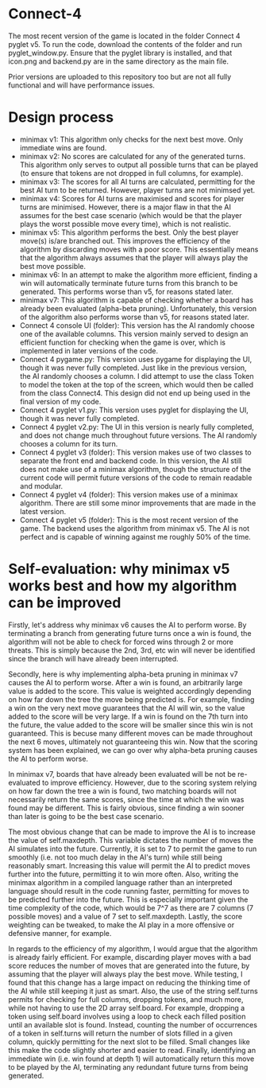 # Connect-4
The most recent version of the game is located in the folder Connect 4 pyglet v5. To run the code, download the contents of the folder and run pyglet_window.py. Ensure that the pyglet library is installed, and that icon.png and backend.py are in the same directory as the main file.

Prior versions are uploaded to this repository too but are not all fully functional and will have performance issues.

# Design process
- minimax v1: This algorithm only checks for the next best move. Only immediate wins are found.
- minimax v2: No scores are calculated for any of the generated turns. This algorithm only serves to output all possible turns that can be played (to ensure that tokens are not dropped in full columns, for example).
- minimax v3: The scores for all AI turns are calculated, permitting for the best AI turn to be returned. However, player turns are not minimsed yet.
- minimax v4: Scores for AI turns are maximised and scores for player turns are minimised. However, there is a major flaw in that the AI assumes for the best case scenario (which would be that the player plays the worst possible move every time), which is not realistic.
- minimax v5: This algorithm performs the best. Only the best player move(s) is/are branched out. This improves the efficiency of the algorithm by discarding moves with a poor score. This essentially means that the algorithm always assumes that the player will always play the best move possible.
- minimax v6: In an attempt to make the algorithm more efficient, finding a win will automatically terminate future turns from this branch to be generated. This performs worse than v5, for reasons stated later.
- minimax v7: This algorithm is capable of checking whether a board has already been evaluated (alpha-beta pruning). Unfortunately, this version of the algorithm also performs worse than v5, for reasons stated later.
- Connect 4 console UI (folder): This version has the AI randomly choose one of the available columns. This version mainly served to design an efficient function for checking when the game is over, which is implemented in later versions of the code.
- Connect 4 pygame.py: This version uses pygame for displaying the UI, though it was never fully completed. Just like in the previous version, the AI randomly chooses a column. I did attempt to use the class Token to model the token at the top of the screen, which would then be called from the class Connect4. This design did not end up being used in the final version of my code.
- Connect 4 pyglet v1.py: This version uses pyglet for displaying the UI, though it was never fully completed. 
- Connect 4 pyglet v2.py: The UI in this version is nearly fully completed, and does not change much throughout future versions. The AI randomly chooses a column for its turn.
- Connect 4 pyglet v3 (folder): This version makes use of two classes to separate the front end and backend code. In this version, the AI still does not make use of a minimax algorithm, though the structure of the current code will permit future versions of the code to remain readable and modular.
- Connect 4 pyglet v4 (folder): This version makes use of a minimax algorithm. There are still some minor improvements that are made in the latest version.
- Connect 4 pyglet v5 (folder): This is the most recent version of the game. The backend uses the algorithm from minimax v5. The AI is not perfect and is capable of winning against me roughly 50% of the time.

# Self-evaluation: why minimax v5 works best and how my algorithm can be improved
Firstly, let's address why minimax v6 causes the AI to perform worse. By terminating a branch from generating future turns once a win is found, the algorithm will not be able to check for forced wins through 2 or more threats. This is simply because the 2nd, 3rd, etc win will never be identified since the branch will have already been interrupted.

Secondly, here is why implementing alpha-beta pruning in minimax v7 causes the AI to perform worse. After a win is found, an arbitrarily large value is added to the score. This value is weighted accordingly depending on how far down the tree the move being predicted is. For example, finding a win on the very next move guarantees that the AI will win, so the value added to the score will be very large. If a win is found on the 7th turn into the future, the value added to the score will be smaller since this win is not guaranteed. This is becuse many different moves can be made throughout the next 6 moves, ultimately not guaranteeing this win. Now that the scoring system has been explained, we can go over why alpha-beta pruning causes the AI to perform worse. 

In minimax v7, boards that have already been evaluated will be not be re-evaluated to improve efficiency. However, due to the scoring system relying on how far down the tree a win is found, two matching boards will not necessarily return the same scores, since the time at which the win was found may be different. This is fairly obvious, since finding a win sooner than later is going to be the best case scenario.

The most obvious change that can be made to improve the AI is to increase the value of self.maxdepth. This variable dictates the number of moves the AI simulates into the future. Currently, it is set to 7 to permit the game to run smoothly (i.e. not too much delay in the AI's turn) while still being reasonably smart. Increasing this value will permit the AI to predict moves further into the future, permitting it to win more often. Also, writing the minimax algorithm in a compiled language rather than an interpreted language should result in the code running faster, permitting for moves to be predicted further into the future. This is especially important given the time complexity of the code, which would be 7^7 as there are 7 columns (7 possible moves) and a value of 7 set to self.maxdepth. Lastly, the score weighting can be tweaked, to make the AI play in a more offensive or defensive manner, for example.

In regards to the efficiency of my algorithm, I would argue that the algorithm is already fairly efficient. For example, discarding player moves with a bad score reduces the number of moves that are generated into the future, by assuming that the player will always play the best move. While testing, I found that this change has a large impact on reducing the thinking time of the AI while still keeping it just as smart. Also, the use of the string self.turns permits for checking for full columns, dropping tokens, and much more, while not having to use the 2D array self.board. For example, dropping a token using self.board involves using a loop to check each filled position until an available slot is found. Instead, counting the number of occurrences of a token in self.turns will return the number of slots filled in a given column, quickly permitting for the next slot to be filled. Small changes like this make the code slightly shorter and easier to read. Finally, identifying an immediate win (i.e. win found at depth 1) will automatically return this move to be played by the AI, terminating any redundant future turns from being generated.
